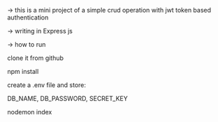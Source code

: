 -> this is a mini project of a simple crud operation with jwt token based authentication

-> writing in Express js

-> how to run

clone it from github

npm install

create a .env file and store:

DB_NAME, DB_PASSWORD, SECRET_KEY

nodemon index
